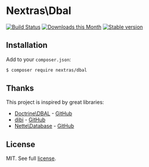Nextras\Dbal
============

[![Build Status](https://travis-ci.org/nextras/dbal.svg?branch=master)](https://travis-ci.org/nextras/dbal)
[![Downloads this Month](https://img.shields.io/packagist/dm/nextras/dbal.svg?style=flat)](https://packagist.org/packages/nextras/dbal)
[![Stable version](http://img.shields.io/packagist/v/nextras/dbal.svg?style=flat)](https://packagist.org/packages/nextras/dbal)

Installation
------------

Add to your `composer.json`:

```bash
$ composer require nextras/dbal
```

Thanks
------

This project is inspired by great libraries:
- [Doctrine\DBAL](http://www.doctrine-project.org) - [GitHub](https://github.com/doctrine/dbal)
- [dibi](http://dibiphp.org) - [GitHub](https://github.com/dg/dibi)
- [Nette\Database](http://nette.org) - [GitHub](https://github.com/nette/database)

License
-------

MIT. See full [license](license.md).
